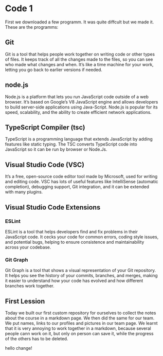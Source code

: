 # Code 1

First we downloaded a few programm. It was quite diffcult but we made it. These are the programms:

## Git
Git is a tool that helps people work together on writing code or other types of files. It keeps track of all the changes made to the files, so you can see who made what changes and when. It’s like a time machine for your work, letting you go back to earlier versions if needed.

## node.js
Node.js is a platform that lets you run JavaScript code outside of a web browser. It’s based on Google’s V8 JavaScript engine and allows developers to build server-side applications using Java-Script. Node.js is popular for its speed, scalability, and the ability to create efficient network applications.

## TypeScript Compiler (tsc)
TypeScript is a programming language that extends JavaScript by adding features like static typing. The TSC converts TypeScript code into JavaScript so it can be run by browser or Node.Js.

## Visual Studio Code (VSC)
It’s a free, open-source code editor tool made by Microsoft, used for writing and editing code. VSC has lots of useful features like IntelliSense (automatic completion), debugging support, Git integration, and it can be extended with many plugins.

## Visual Studio Code Extensions

### ESLint
ESLint is a tool that helps developers find and fix problems in their JavaScript code. It cecks your code for common errors, coding style issues, and potential bugs, helping to ensure consistence and maintainability across your codebase.

### Git Graph
Git Graph is a tool that shows a visual representation of your Git repository. It helps you see the history of your commits, branches, and merges, making it easier to understand how your code has evolved and how different branches work together. 

## First Lession
Today we built our first custom repository for ourselves to collect the notes about the course in a markdown page. We then did the same for our team. We put names, links to our profiles and pictures in our team page. We learnt that it is very annoying to work together in a markdown, because several people cann work on it, but only on person can save it, while the progress of the others has to be deleted.


hello change!
